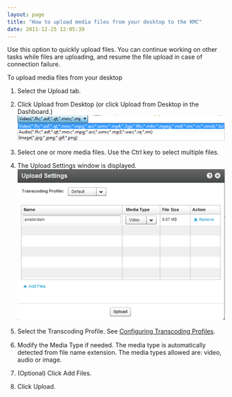 ```yaml
---
layout: page
title: "How to upload media files from your desktop to the KMC"
date: 2011-12-25 12:05:39
---
```


Use this option to quickly upload files. You can continue working on other tasks while files are uploading, and resume the file upload in case of connection failure.

<p class="mce-procedure">
  <span class="mce-note-graphic">To upload media files from your desktop</span>
</p>

1.  Select the Upload tab.
2.  Click Upload from Desktop (or click Upload from Desktop in the Dashboard.)<span style="font-family: times new roman,times;"><img src="../../assets/99.img">

3.  Select one or more media files. Use the Ctrl key to select multiple files.

4.  The Upload Settings window is displayed.<span style="font-size: small;"><br /></span><span style="font-family: times new roman,times;"><img src="../../assets/101.img">

5.  <span style="font-family: times new roman,times;"></span>Select the Transcoding Profile. See <a href="http://knowledge.kaltura.com/faq/how-create-transcoding-profile" target="_blank">Configuring Transcoding Profiles</a>.

6.  Modify the Media Type if needed. The media type is automatically detected from file name extension. The media types allowed are: video, audio or image.

7.  (Optional) Click Add Files. 

8.  Click Upload.

<span style="font-family: David CLM Medium; font-size: small;"> </span>